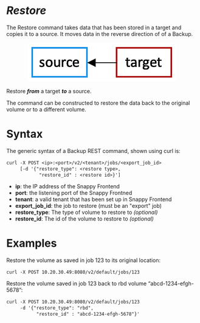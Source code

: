 # *Restore*

The Restore command takes data that has been stored in a target and copies it to a source.  It moves data in the reverse direction of of a Backup.
<p align="center">
<img src="../images/restorecmd.png" width="394" height="102">
</p>

Restore ***from*** a target ***to*** a source.
 
The command can be constructed to restore the data back to the original volume or to a different volume.


# Syntax
The generic syntax of a Backup REST command, shown using curl is:

```
curl -X POST <ip>:<port>/v2/<tenant>/jobs/<export_job_id> 
     [-d '{"restore_type": <restore type>,
            "restore_id" : <restore id>}']
```

 - **ip**:	the IP address of the Snappy Frontend
 - **port**:	the listening port of the Snappy Frontned
 - **tenant**:	a valid tenant that has been set up in Snappy Frontend
 - **export_job_id**:  the job to restore (must be an "export" job)
 - **restore_type**:  The type of volume to restore to *(optional)*
 - **restore_id**:  The id of the volume to restore to *(optional)*

# Examples
Restore the volume as saved in job 123 to its original location:
```
curl -X POST 10.20.30.49:8080/v2/default/jobs/123  
```
Restore the volume saved in job 123 back to rbd volume “abcd-1234-efgh-5678”:
```
curl -X POST 10.20.30.49:8080/v2/default/jobs/123
     -d '{"restore_type": "rbd",
           "restore_id" : "abcd-1234-efgh-5678"}'
```
 
 

